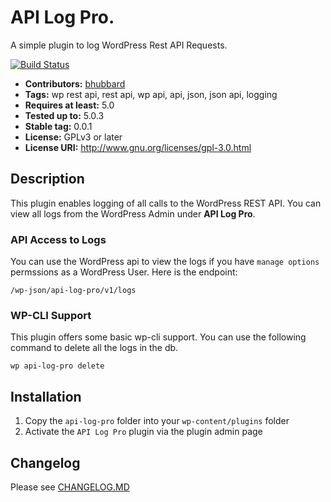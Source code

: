 # API Log Pro.
A simple plugin to log WordPress Rest API Requests.

[![Build Status](https://travis-ci.com/bhubbard/api-log-pro.svg?token=kkcazsQEFZQ5dR7MwDsz&branch=master)](https://travis-ci.com/bhubbard/api-log-pro)

* **Contributors:** [bhubbard](https://profiles.wordpress.org/bhubbard)
* **Tags:** wp rest api, rest api, wp api, api, json, json api, logging
* **Requires at least:** 5.0
* **Tested up to:** 5.0.3
* **Stable tag:** 0.0.1
* **License:** GPLv3 or later
* **License URI:** http://www.gnu.org/licenses/gpl-3.0.html


## Description

This plugin enables logging of all calls to the WordPress REST API. You can view all logs from the WordPress Admin under **API Log Pro**.

### API Access to Logs

You can use the WordPress api to view the logs if you have `manage options` permssions as a WordPress User. Here is the endpoint:

```/wp-json/api-log-pro/v1/logs```

### WP-CLI Support

This plugin offers some basic wp-cli support. You can use the following command to delete all the logs in the db.

```wp api-log-pro delete```

## Installation ##

1. Copy the `api-log-pro` folder into your `wp-content/plugins` folder
2. Activate the `API Log Pro` plugin via the plugin admin page

## Changelog ##

Please see [CHANGELOG.MD](CHANGELOG.md)
